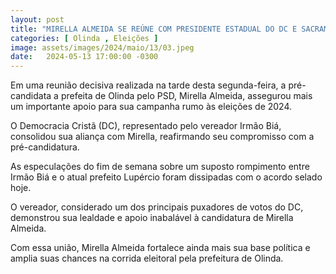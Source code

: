 ```yaml
---
layout: post
title: "MIRELLA ALMEIDA SE REÚNE COM PRESIDENTE ESTADUAL DO DC E SACRAMENTA APOIO NAS ELEIÇÕES 2024"
categories: [ Olinda , Eleições ]
image: assets/images/2024/maio/13/03.jpeg
date:   2024-05-13 17:00:00 -0300
---
```

Em uma reunião decisiva realizada na tarde desta segunda-feira, a pré-candidata a prefeita de Olinda pelo PSD, Mirella Almeida, assegurou mais um importante apoio para sua campanha rumo às eleições de 2024.

O Democracia Cristã (DC), representado pelo vereador Irmão Biá, consolidou sua aliança com Mirella, reafirmando seu compromisso com a pré-candidatura.

As especulações do fim de semana sobre um suposto rompimento entre Irmão Biá e o atual prefeito Lupércio foram dissipadas com o acordo selado hoje.

O vereador, considerado um dos principais puxadores de votos do DC, demonstrou sua lealdade e apoio inabalável à candidatura de Mirella Almeida.

Com essa união, Mirella Almeida fortalece ainda mais sua base política e amplia suas chances na corrida eleitoral pela prefeitura de Olinda.
